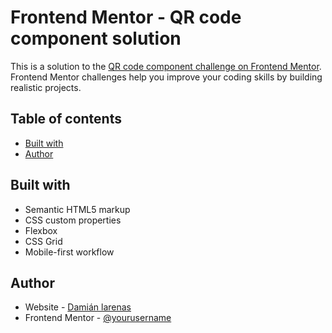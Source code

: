 # Frontend Mentor - QR code component solution

This is a solution to the [QR code component challenge on Frontend Mentor](https://www.frontendmentor.io/challenges/qr-code-component-iux_sIO_H). Frontend Mentor challenges help you improve your coding skills by building realistic projects. 

## Table of contents

- [Built with](#built-with)
- [Author](#author)

## Built with

- Semantic HTML5 markup
- CSS custom properties
- Flexbox
- CSS Grid
- Mobile-first workflow

## Author

- Website - [Damián larenas](https://larenasdamian.com)
- Frontend Mentor - [@yourusername](https://www.frontendmentor.io/profile/lardam)